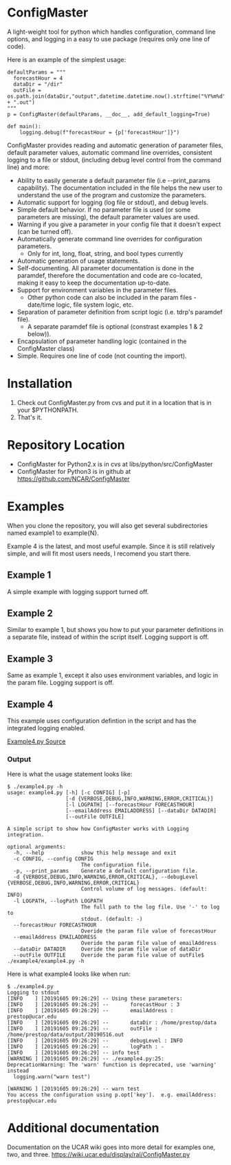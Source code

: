# ConfigMaster
A light-weight tool for python which handles configuration, command line options, and logging in a easy to use package (requires only one line of code).

Here is an example of the simplest usage:
```
defaultParams = """
  forecastHour = 4
  dataDir = "/dir"
  outFile = os.path.join(dataDir,"output",datetime.datetime.now().strftime("%Y%m%d") + ".out")
"""
p = ConfigMaster(defaultParams, __doc__, add_default_logging=True)

def main():  
    logging.debug(f"forecastHour = {p['forecastHour']}")
```

ConfigMaster provides reading and automatic generation of parameter files, default parameter values, automatic command line overrides, consistent logging to a file or stdout, (including debug level control from the command line) and more:

* Ability to easily generate a default parameter file (i.e --print_params capability).  The documentation included in the file helps the new user to understand the use of the program and customize the parameters.
* Automatic support for logging (log file or stdout), and debug levels.
* Simple default behavior. If no parameter file is used (or some parameters are missing), the default parameter values are used.
* Warning if you give a parameter in your config file that it doesn't expect (can be turned off).
* Automatically generate command line overrides for configuration parameters.
  * Only for int, long, float, string, and bool types currently
* Automatic generation of usage statements.
* Self-documenting. All parameter documentation is done in the paramdef, therefore the documentation and code are co-located, making it easy to keep the documentation up-to-date.
* Support for environment variables in the parameter files.
  * Other python code can also be included in the param files - date/time logic, file system logic, etc.
* Separation of parameter definition from script logic (i.e. tdrp's paramdef file).
  * A separate paramdef file is optional (constrast examples 1 & 2 below)).
* Encapsulation of parameter handling logic  (contained in the ConfigMaster class)
* Simple.  Requires one line of code (not counting the import).


# Installation

1. Check out ConfigMaster.py from cvs and put it in a location that is in your $PYTHONPATH.
1. That's it.

# Repository Location

* ConfigMaster for Python2.x is in cvs at libs/python/src/ConfigMaster
* ConfigMaster for Python3 is in github at https://github.com/NCAR/ConfigMaster

# Examples

When you clone the repository, you will also get several subdirectories named example1 to example{N}.  

Example 4 is the latest, and most useful example.  Since it is still relatively simple, and will fit most users needs, I recomend you start there.

## Example 1
A simple example with logging support turned off.

## Example 2
Similar to example 1, but shows you how to put your parameter definitions in a separate file, instead of within the script itself.  Logging support is off.

## Example 3
Same as example 1, except it also uses environment variables, and logic in the param file.  Logging support is off.

## Example 4
This example uses configuration defintion in the script and has the integrated logging enabled.

[Example4.py Source](https://raw.githubusercontent.com/NCAR/ConfigMaster/master/example4/example4.py)

### Output
Here is what the usage statement looks like:
```
$ ./example4.py -h
usage: example4.py [-h] [-c CONFIG] [-p]
                   [-d {VERBOSE,DEBUG,INFO,WARNING,ERROR,CRITICAL}]
                   [-l LOGPATH] [--forecastHour FORECASTHOUR]
                   [--emailAddress EMAILADDRESS] [--dataDir DATADIR]
                   [--outFile OUTFILE]

A simple script to show how ConfigMaster works with Logging integration.

optional arguments:
  -h, --help            show this help message and exit
  -c CONFIG, --config CONFIG
                        The configuration file.
  -p, --print_params    Generate a default configuration file.
  -d {VERBOSE,DEBUG,INFO,WARNING,ERROR,CRITICAL}, --debugLevel {VERBOSE,DEBUG,INFO,WARNING,ERROR,CRITICAL}
                        Control volume of log messages. (default: INFO)
  -l LOGPATH, --logPath LOGPATH
                        The full path to the log file. Use '-' to log to
                        stdout. (default: -)
  --forecastHour FORECASTHOUR
                        Overide the param file value of forecastHour
  --emailAddress EMAILADDRESS
                        Overide the param file value of emailAddress
  --dataDir DATADIR     Overide the param file value of dataDir
  --outFile OUTFILE     Overide the param file value of outFile$ ./example4/example4.py -h
```

Here is what example4 looks like when run:
```
$ ./example4.py
Logging to stdout
[INFO    ] [20191605 09:26:29] -- Using these parameters:
[INFO    ] [20191605 09:26:29] --       forecastHour : 3
[INFO    ] [20191605 09:26:29] --       emailAddress : prestop@ucar.edu
[INFO    ] [20191605 09:26:29] --       dataDir : /home/prestop/data
[INFO    ] [20191605 09:26:29] --       outFile : /home/prestop/data/output/20190516.out
[INFO    ] [20191605 09:26:29] --       debugLevel : INFO
[INFO    ] [20191605 09:26:29] --       logPath : -
[INFO    ] [20191605 09:26:29] -- info test
[WARNING ] [20191605 09:26:29] -- ./example4.py:25: DeprecationWarning: The 'warn' function is deprecated, use 'warning' instead
  logging.warn("warn test")

[WARNING ] [20191605 09:26:29] -- warn test
You access the configuration using p.opt['key'].  e.g. emailAddress: prestop@ucar.edu
```

# Additional documentation
Documentation on the UCAR wiki goes into more detail for examples one, two, and three.
https://wiki.ucar.edu/display/ral/ConfigMaster.py
